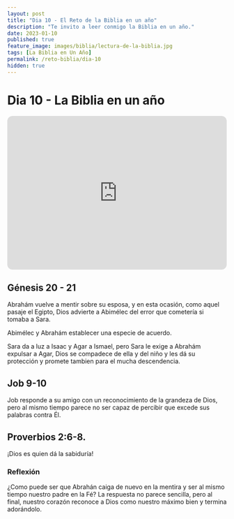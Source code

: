 ```yaml
---
layout: post
title: "Dia 10 - El Reto de la Biblia en un año"
description: "Te invito a leer conmigo la Biblia en un año."
date: 2023-01-10
published: true
feature_image: images/biblia/lectura-de-la-biblia.jpg
tags: [La Biblia en Un Año]
permalink: /reto-biblia/dia-10
hidden: true
---
```


# Dia 10 - La Biblia en un año
 <iframe style="border-radius:12px" src="https://open.spotify.com/embed/episode/5h2IqUFF0yrOfWB41SuHSz?utm_source=generator" width="100%" height="352" frameBorder="0" allowfullscreen="" allow="autoplay; clipboard-write; encrypted-media; fullscreen; picture-in-picture" loading="lazy"></iframe>

## Génesis 20 - 21
Abrahám vuelve a mentir sobre su esposa, y en esta ocasión, como aquel pasaje el Egipto, Dios advierte a Abimélec del error que cometería si tomaba a Sara.

Abimélec y Abrahám establecer una especie de acuerdo.

Sara da a luz a Isaac y Agar a Ismael, pero Sara le exige a Abrahám expulsar a Agar, Dios se compadece de ella y del niño y les dá su protección y promete tambien para el mucha descendencia.

## Job 9-10
Job responde a su amigo con un reconocimiento de la grandeza de Dios, pero al mismo tiempo parece no ser capaz de percibir que excede sus palabras contra Él.

## Proverbios 2:6-8. 
¡Dios es quien dá la sabiduría!

### Reflexión 
¿Como puede ser que Abrahán caiga de nuevo en la mentira y ser al mismo tiempo nuestro padre en la Fé? La respuesta no parece sencilla, pero al final, nuestro corazón reconoce a Dios como nuestro máximo bien y termina adorándolo.